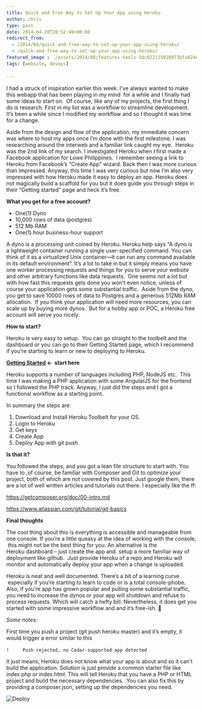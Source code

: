 ```yaml
---
title: Quick and Free Way to Set Up Your App using Heroku
author: chris
type: post
date: 2014-04-20T20:52:49+00:00
redirect_from: 
  - /2014/04/quick-and-free-way-to-set-up-your-app-using-heroku/
  - /quick-and-free-way-to-set-up-your-app-using-heroku/
featured_image :  /assets/2014/08/features-tools-3dc022115028973bfa824eb354f1d87c.png
tags: [website, devops]

---
```

I had a struck of inspiration earlier this week. I&#8217;ve always wanted to make this webapp that has been playing in my mind  for a while and I finally had some ideas to start on.  Of course, like any of my projects, the first thing I do is research. First in my list was a workflow to streamline development. It&#8217;s been a while since I modified my workflow and so I thought it was time for a change.<!--more-->

Aside from the design and flow of the application, my immediate concern was where to host my apps once I&#8217;m done with the first milestone. I was researching around the interweb and a familiar link caught my eye.  Heroku was the 2nd link of my search. I investigated Heroku when I first made a Facebook application for Lowe Philippines.  I remember seeing a link to Heroku from Facebook&#8217;s &#8220;Create App&#8221; wizard. Back then I was more curious than impressed. Anyway, this time I was very curious but now I&#8217;m also very impressed with how Heroku made it easy to deploy an app. Heroku does not magically build a scaffold for you but it does guide you through steps in their &#8220;Getting started&#8221; page and heck it&#8217;s free.  


**What you get for a free account?**

  * One(1) Dyno
  * 10,000 rows of data (postgres)
  * 512 Mb RAM
  * One(1) hour business-hour support

A dyno is a processing unit coined by Heroku. Heroku help says &#8220;A dyno is a lightweight container running a single user-specified command. You can think of it as a virtualized Unix container—it can run any command available in its default environment&#8221;. It&#8217;s a lot to take in but it simply means you have one worker processing requests and things for you to serve your website and other arbitrary functions like data requests.  One seems not a lot but with how fast this requests gets done you won&#8217;t even notice, unless of course your application gets some substantial traffic.  Aside from the dyno, you get to save 10000 rows of data to Postgres and a generous 512Mb RAM allocation.  If you think your application will need more resources, you can scale up by buying more dynos.  But for a hobby app or POC, a Heroku free account will serve you nicely.

**How to start?**

Heroku is very easy to setup.  You can go straight to the toolbelt and the dashboard or you can go to their Getting Started page, which I recommend if you&#8217;re starting to learn or new to deploying to Heroku.

**[Getting Started][1] <-  start here**

Heroku supports a number of languages including PHP, NodeJS etc.  This time I was making a PHP application with some AngularJS for the frontend so I followed the PHP track. Anyway, I just did the steps and I got a functional workflow as a starting point.

In summary the steps are:

  1. Download and Install Heroku Toolbelt for your OS.
  2. Login to Heroku
  3. Get keys
  4. Create App
  5. Deploy App with git push

**Is that it?**

You followed the steps, and you got a lean file structure to start with. You have to ,of course, be familiar with Composer and Git to optimize your project, both of which are not covered by this post. Just google them, there are a lot of well written articles and tutorials out there. I especially like the ff:

https://getcomposer.org/doc/00-intro.md

https://www.atlassian.com/git/tutorial/git-basics

**Final thoughts**

The cool thing about this is everything is accessible and manageable from one console. If you&#8217;re a little queasy at the idea of working with the console,  this might not be the best thing for you. An alternative is the Heroku dashboard &#8211; just create the app and  setup a more familiar way of deployment like github.  Just provide Heroku of a repo and Heroku will monitor and automatically deploy your app when a change is uploaded.

Heroku is neat and well documented. There&#8217;s a bit of a learning curve  especially if you&#8217;re starting to learn to code or is a total console-phobe. Also, if you&#8217;re app has grown popular and pulling some substantial traffic, you need to increase the dynos or your app will shutdown and refuse to process requests. Which will catch a hefty bill. Nevertheless, it does get you started with some impressive workflow and and it&#8217;s free-ish. 🙂

_Some notes:_

First time you push a project (git push heroku master) and it&#8217;s empty, it would trigger a error similar to this

`!     Push rejected, no Cedar-supported app detected`

It just means, Heroku does not know what your app is about and so it can&#8217;t build the application. Solution is just provide a common starter file like index.php or index.html. This will tell Heroku that you have a PHP or HTML project and build the necessary dependencies.  You can also fix this by providing a composer.json, setting up the dependencies you need.

<img class="aligncenter wp-image-318 size-full" src="/assets/2014/08/Screen-Shot-2014-08-28-at-1.35.13-PM-768x449.png" alt="Deploy" width="846" height="495" srcset="/assets/2014/08/Screen-Shot-2014-08-28-at-1.35.13-PM.png 846w, /assets/2014/08/Screen-Shot-2014-08-28-at-1.35.13-PM-300x176.png 300w, /assets/2014/08/Screen-Shot-2014-08-28-at-1.35.13-PM-768x449.png 768w" sizes="(max-width: 846px) 100vw, 846px" />


 [1]: https://devcenter.heroku.com/start "start here to build your heroku app"
